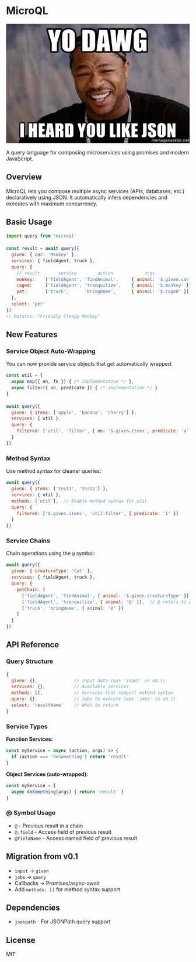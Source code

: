 # MicroQL

![Yo dawg, I heard you like JSON](/joke.jpg)

A query language for composing microservices using promises and modern JavaScript.

## Overview

MicroQL lets you compose multiple async services (APIs, databases, etc.) declaratively using JSON. It automatically infers dependencies and executes with maximum concurrency.

## Basic Usage

```js
import query from 'microql'

const result = await query({
  given: { car: 'Monkey' },
  services: { fieldAgent, truck },
  query: {
    // result       service        action            args
    monkey:    ['fieldAgent', 'findAnimal',     { animal: '$.given.car' }],
    caged:     ['fieldAgent', 'tranquilize',    { animal: '$.monkey' }],
    pet:       ['truck',      'bringHome',      { animal: '$.caged' }],
  },
  select: 'pet'
})
// Returns: "Friendly Sleepy Monkey"
```

## New Features

### Service Object Auto-Wrapping

You can now provide service objects that get automatically wrapped:

```js
const util = {
  async map({ on, fn }) { /* implementation */ },
  async filter({ on, predicate }) { /* implementation */ }
}

await query({
  given: { items: ['apple', 'banana', 'cherry'] },
  services: { util },
  query: {
    filtered: ['util', 'filter', { on: '$.given.items', predicate: 'a' }]
  }
})
```

### Method Syntax

Use method syntax for cleaner queries:

```js
await query({
  given: { items: ['test1', 'test2'] },
  services: { util },
  methods: ['util'],  // Enable method syntax for util
  query: {
    filtered: ['$.given.items', 'util:filter', { predicate: '1' }]
  }
})
```

### Service Chains

Chain operations using the `@` symbol:

```js
await query({
  given: { creatureType: 'Cat' },
  services: { fieldAgent, truck },
  query: {
    petChain: [
      ['fieldAgent', 'findAnimal', { animal: '$.given.creatureType' }],
      ['fieldAgent', 'tranquilize', { animal: '@' }],  // @ refers to previous result
      ['truck', 'bringHome', { animal: '@' }]
    ]
  }
})
```

## API Reference

### Query Structure

```js
{
  given: {},              // Input data (was 'input' in v0.1)
  services: {},           // Available services  
  methods: [],            // Services that support method syntax
  query: {},              // Jobs to execute (was 'jobs' in v0.1)
  select: 'resultName'    // What to return
}
```

### Service Types

**Function Services:**
```js
const myService = async (action, args) => {
  if (action === 'doSomething') return 'result'
}
```

**Object Services (auto-wrapped):**
```js
const myService = {
  async doSomething(args) { return 'result' }
}
```

### @ Symbol Usage

- `@` - Previous result in a chain
- `@.field` - Access field of previous result
- `@fieldName` - Access named field of previous result

## Migration from v0.1

- `input` → `given`
- `jobs` → `query`
- Callbacks → Promises/async-await
- Add `methods: []` for method syntax support

## Dependencies

- `jsonpath` - For JSONPath query support

## License

MIT
